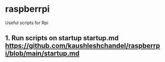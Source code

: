 # raspberrpi
Useful scripts for Rpi

## 1. Run scripts on startup startup.md https://github.com/kaushleshchandel/raspberrpi/blob/main/startup.md
